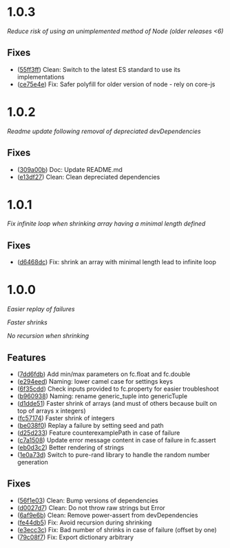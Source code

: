 # 1.0.3

_Reduce risk of using an unimplemented method of Node (older releases <6)_

## Fixes

* ([55ff3ff](/commit/55ff3ff)) Clean: Switch to the latest ES standard to use its implementations
* ([ce75e4e](/commit/ce75e4e)) Fix: Safer polyfill for older version of node - rely on core-js

# 1.0.2

_Readme update following removal of depreciated devDependencies_

## Fixes

* ([309a00b](/commit/309a00b)) Doc: Update README.md
* ([e13df27](/commit/e13df27)) Clean: Clean depreciated dependencies

# 1.0.1

_Fix infinite loop when shrinking array having a minimal length defined_

## Fixes

* ([d6468dc](/commit/d6468dc)) Fix: shrink an array with minimal length lead to infinite loop

# 1.0.0

_Easier replay of failures_

_Faster shrinks_

_No recursion when shrinking_

## Features

- ([7dd6fdb](/commit/7dd6fdb)) Add min/max parameters on fc.float and fc.double
- ([e294eed](/commit/e294eed)) Naming: lower camel case for settings keys
- ([6f35cdd](/commit/6f35cdd)) Check inputs provided to fc.property for easier troubleshoot
- ([b960938](/commit/b960938)) Naming: rename generic_tuple into genericTuple
- ([d1dde51](/commit/d1dde51)) Faster shrink of arrays (and must of others because built on top of arrays x integers)
- ([fc57174](/commit/fc57174)) Faster shrink of integers
- ([be038f0](/commit/be038f0)) Replay a failure by setting seed and path
- ([d25d233](/commit/d25d233)) Feature counterexamplePath in case of failure
- ([c7a1508](/commit/c7a1508)) Update error message content in case of failure in fc.assert
- ([eb0d3c2](/commit/eb0d3c2)) Better rendering of strings
- ([1e0a73d](/commit/1e0a73d)) Switch to pure-rand library to handle the random number generation

## Fixes

- ([56f1e03](/commit/56f1e03)) Clean: Bump versions of dependencies
- ([d0027d7](/commit/d0027d7)) Clean: Do not throw raw strings but Error
- ([6af9e6b](/commit/6af9e6b)) Clean: Remove power-assert from devDependencies
- ([fe44db5](/commit/fe44db5)) Fix: Avoid recursion during shrinking
- ([e3ecc3c](/commit/e3ecc3c)) Fix: Bad number of shrinks in case of failure (offset by one)
- ([79c08f7](/commit/79c08f7)) Fix: Export dictionary arbitrary
